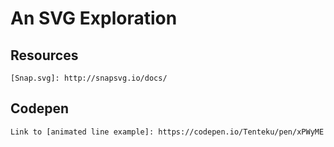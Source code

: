 # An SVG Exploration

## Resources
```
[Snap.svg]: http://snapsvg.io/docs/
```

## Codepen
```
Link to [animated line example]: https://codepen.io/Tenteku/pen/xPWyME
```